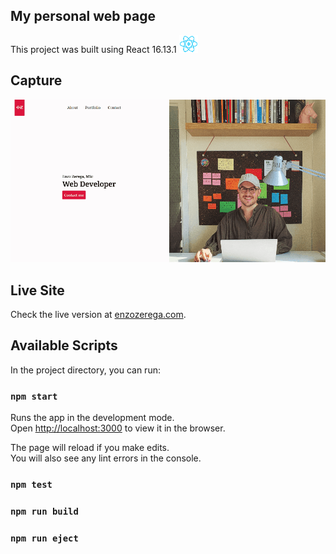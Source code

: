 ## My personal web page

This project was built using React 16.13.1 ![react](./assets/react.png)

## Capture

![portfolio-1000](./assets/portfolio-1000.gif)



## Live Site

Check the live version at [enzozerega.com](https://enzozerega.com/).

## Available Scripts

In the project directory, you can run:

### `npm start`

Runs the app in the development mode.<br />
Open [http://localhost:3000](http://localhost:3000) to view it in the browser.

The page will reload if you make edits.<br />
You will also see any lint errors in the console.

### `npm test`

### `npm run build`

### `npm run eject`

